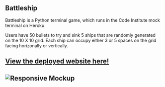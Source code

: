 ## Battleship
Battleship is a Python terminal game, which runs in the Code Institute mock terminal on Heroku.

Users have 50 bullets to try and sink 5 ships that are randomly generated on the 10 X 10 grid. Each ship can occupy either 3 or 5 spaces on the grid facing horizonally or vertically.

## [View the deployed website here!](https://pp-3-python.herokuapp.com/)
![Responsive Mockup](media/images/Start.png)
---
